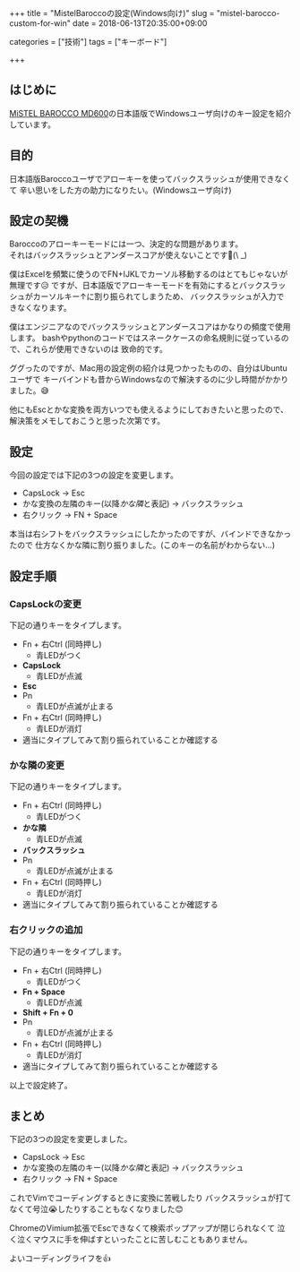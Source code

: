 +++
title = "MistelBaroccoの設定(Windows向け)"
slug = "mistel-barocco-custom-for-win"
date = 2018-06-13T20:35:00+09:00

categories = ["技術"]
tags = ["キーボード"]

+++

はじめに
--------------------------------------------------------------------------------

[MiSTEL BAROCCO MD600](https://amazon.co.jp/dp/B076DZ594P)の日本語版でWindowsユーザ向けのキー設定を紹介しています。


目的
--------------------------------------------------------------------------------

日本語版Baroccoユーザでアローキーを使ってバックスラッシュが使用できなくて
辛い思いをした方の助力になりたい。(Windowsユーザ向け)

設定の契機
--------------------------------------------------------------------------------

Baroccoのアローキーモードには一つ、決定的な問題があります。  
それはバックスラッシュとアンダースコアが使えないことです💢(\\ _)

僕はExcelを頻繁に使うのでFN+IJKLでカーソル移動するのはとてもじゃないが無理です😥
ですが、日本語版でアローキーモードを有効にするとバックスラッシュがカーソルキー↑に割り振られてしまうため、
バックスラッシュが入力できなくなります。

僕はエンジニアなのでバックスラッシュとアンダースコアはかなりの頻度で使用します。
bashやpythonのコードではスネークケースの命名規則に従っているので、これらが使用できないのは
致命的です。

ググったのですが、Mac用の設定例の紹介は見つかったものの、自分はUbuntuユーザで
キーバインドも昔からWindowsなので解決するのに少し時間がかかりました。😅

他にもEscとかな変換を両方いつでも使えるようにしておきたいと思ったので、
解決策をメモしておこうと思った次第です。

設定
--------------------------------------------------------------------------------

今回の設定では下記の3つの設定を変更します。

- CapsLock → Esc
- かな変換の左隣のキー(以降*かな隣*と表記) → バックスラッシュ
- 右クリック → FN + Space

本当は右シフトをバックスラッシュにしたかったのですが、バインドできなかったので
仕方なくかな隣に割り振りました。(このキーの名前がわからない...)

設定手順
--------------------------------------------------------------------------------

### CapsLockの変更

下記の通りキーをタイプします。

- Fn + 右Ctrl (同時押し)
  - 青LEDがつく
- **CapsLock**
  - 青LEDが点滅
- **Esc**
- Pn
  - 青LEDが点滅が止まる
- Fn + 右Ctrl (同時押し)
  - 青LEDが消灯
- 適当にタイプしてみて割り振られていることか確認する

### かな隣の変更

下記の通りキーをタイプします。

- Fn + 右Ctrl (同時押し)
  - 青LEDがつく
- **かな隣**
  - 青LEDが点滅
- **バックスラッシュ**
- Pn
  - 青LEDが点滅が止まる
- Fn + 右Ctrl (同時押し)
  - 青LEDが消灯
- 適当にタイプしてみて割り振られていることか確認する

### 右クリックの追加

下記の通りキーをタイプします。

- Fn + 右Ctrl (同時押し)
  - 青LEDがつく
- **Fn + Space**
  - 青LEDが点滅
- **Shift + Fn + 0**
- Pn
  - 青LEDが点滅が止まる
- Fn + 右Ctrl (同時押し)
  - 青LEDが消灯
- 適当にタイプしてみて割り振られていることか確認する

以上で設定終了。

まとめ
--------------------------------------------------------------------------------

下記の3つの設定を変更しました。

- CapsLock → Esc
- かな変換の左隣のキー(以降*かな隣*と表記) → バックスラッシュ
- 右クリック → FN + Space

これでVimでコーディングするときに変換に苦戦したり
バックスラッシュが打てなくて号泣😭したりすることもなくなりました😊

ChromeのVimium拡張でEscできなくて検索ポップアップが閉じられなくて
泣く泣くマウスに手を伸ばすといったことに苦しむこともありません。

よいコーディングライフを👍

